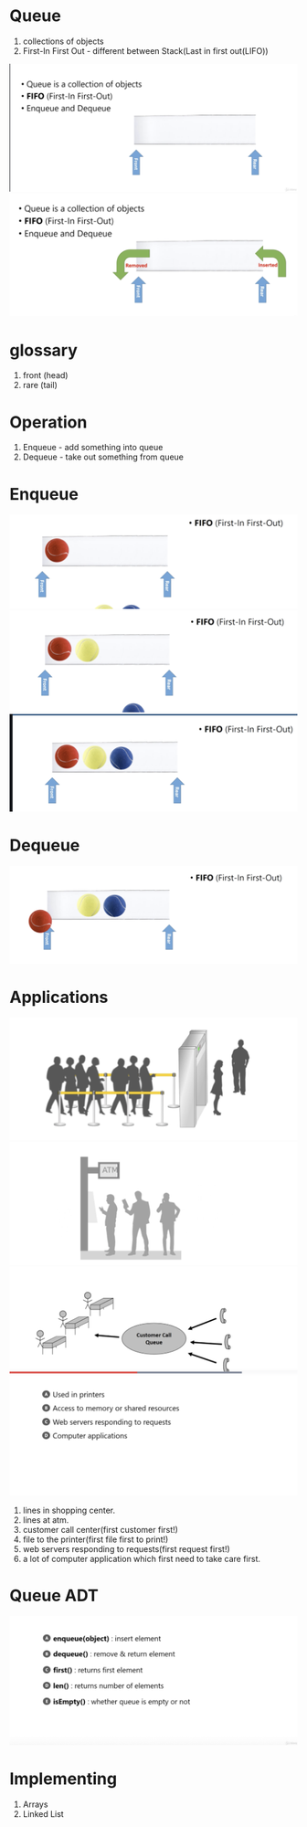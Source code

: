 # Queue

1. collections of objects
2. First-In First Out - different between Stack(Last in first out(LIFO))

<img src='../asserts/138_1.png'></img>
<img src='../asserts/138_2.png'></img>

# glossary

1. front (head)
2. rare (tail)

# Operation

1. Enqueue - add something into queue
2. Dequeue - take out something from queue

# Enqueue

<img src='../asserts/138_3.png'></img>
<img src='../asserts/138_4.png'></img>
<img src='../asserts/138_5.png'></img>

# Dequeue

<img src='../asserts/138_6.png'></img>

# Applications

<img src='../asserts/138_7.png'></img>
<img src='../asserts/138_8.png'></img>
<img src='../asserts/138_9.png'></img>
<img src='../asserts/138_10.png'></img>

1. lines in shopping center.
2. lines at atm.
3. customer call center(first customer first!)
4. file to the printer(first file first to print!)
5. web servers responding to requests(first request first!)
6. a lot of computer application which first need to take care first.

# Queue ADT

<img src='../asserts/138_11.png'></img>

# Implementing

1. Arrays
2. Linked List
